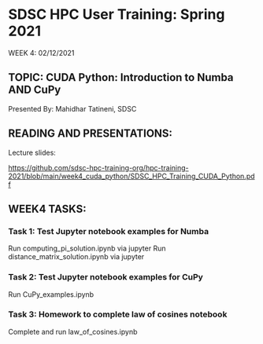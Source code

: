 
# SDSC HPC User Training: Spring 2021

WEEK 4: 02/12/2021

## TOPIC: CUDA Python: Introduction to Numba AND CuPy

Presented By: Mahidhar Tatineni, SDSC

## READING AND PRESENTATIONS:

Lecture slides:

https://github.com/sdsc-hpc-training-org/hpc-training-2021/blob/main/week4_cuda_python/SDSC_HPC_Training_CUDA_Python.pdf

## WEEK4 TASKS:

### Task 1: Test Jupyter notebook examples for Numba 
Run computing_pi_solution.ipynb via jupyter 
Run distance_matrix_solution.ipynb via jupyter

### Task 2: Test Jupyter notebook examples for CuPy
Run CuPy_examples.ipynb

### Task 3: Homework to complete law of cosines notebook
Complete and run law_of_cosines.ipynb
